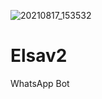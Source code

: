 ![20210817_153532](https://user-images.githubusercontent.com/85656190/129707466-2840da24-8aa1-4137-8275-3ff4760801a1.jpg)
# Elsav2
WhatsApp Bot
